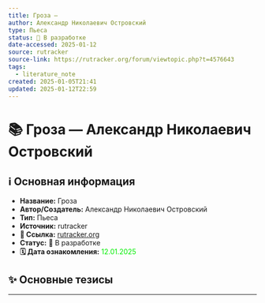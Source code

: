 ```yaml
---
title: Гроза —
author: Александр Николаевич Островский
type: Пьеса
status: 🚧 В разработке
date-accessed: 2025-01-12
source: rutracker
source-link: https://rutracker.org/forum/viewtopic.php?t=4576643
tags:
  - literature_note
created: 2025-01-05T21:41
updated: 2025-01-12T22:59
---
```


# 📚 Гроза — Александр Николаевич Островский

## ℹ️ Основная информация

* **Название:** Гроза 
* **Автор/Создатель:** Александр Николаевич Островский
* **Тип:** Пьеса
* **Источник:** rutracker
* **🔗 Ссылка:** [rutracker.org](https://rutracker.org/forum/viewtopic.php?t=4576643)
* **Статус:** 🚧 В разработке
* **🗓️ Дата ознакомления:** <font color=”green”> 12.01.2025 </font>

## ✨ Основные тезисы



- - -